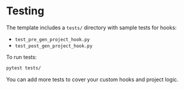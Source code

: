 # Testing

The template includes a `tests/` directory with sample tests for hooks:

- `test_pre_gen_project_hook.py`
- `test_post_gen_project_hook.py`

To run tests:

```bash
pytest tests/
```

You can add more tests to cover your custom hooks and project logic.
